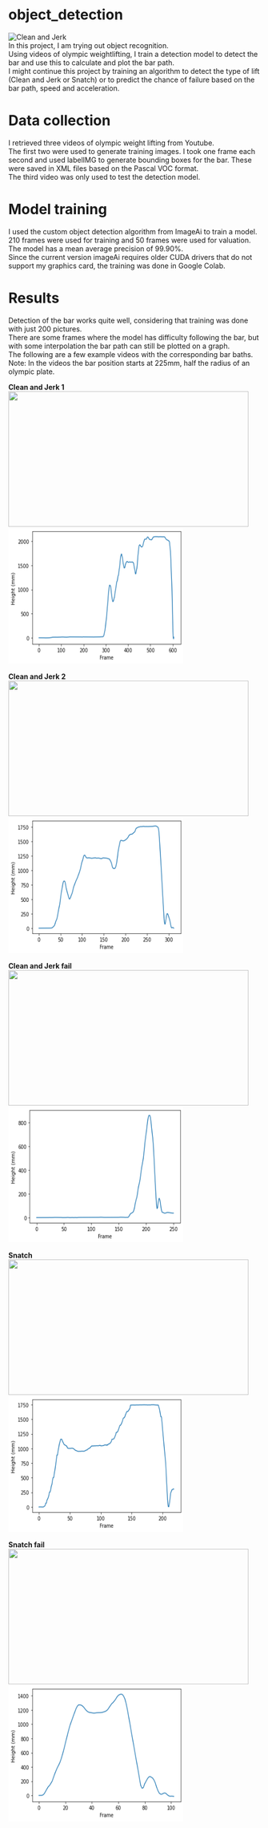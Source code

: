 # object_detection

![Clean and Jerk](https://github.com/Ortgies/object_detection/blob/main/graphics/video_1_f.gif)
<br>
In this project, I am trying out object recognition. <br>
Using videos of olympic weightlifting, I train a detection model to detect the bar and use this to calculate and plot the bar path. <br>
I might continue this project by training an algorithm to detect the type of lift (Clean and Jerk or Snatch) or to predict the chance of failure based on the bar path, speed and acceleration. <br>

# Data collection
I retrieved three videos of olympic weight lifting from Youtube. <br>
The first two were used to generate training images. I took one frame each second and used labelIMG to generate bounding boxes for the bar. These were saved in XML files based on the Pascal VOC format. <br>
The third video was only used to test the detection model.

# Model training
I used the custom object detection algorithm from ImageAi to train a model. <br>
210 frames were used for training and 50 frames were used for valuation. The model has a mean average precision of 99.90%. <br>
Since the current version imageAi requires older CUDA drivers that do not support my graphics card, the training was done in Google Colab.

# Results
Detection of the bar works quite well, considering that training was done with just 200 pictures.<br>
There are some frames where the model has difficulty following the bar, but with some interpolation the bar path can still be plotted on a graph. <br>
The following are a few example videos with the corresponding bar baths. Note: In the videos the bar position starts at 225mm, half the radius of an olympic plate. <br>

**Clean and Jerk 1**<br>
<img src="https://github.com/Ortgies/object_detection/blob/main/graphics/video_3_f%20.gif" width="480" height="270"/> <img src="https://github.com/Ortgies/object_detection/blob/main/graphics/3_height.png" width="350" height="270"/> 

**Clean and Jerk 2**<br>
<img src="https://github.com/Ortgies/object_detection/blob/main/graphics/video_4_f.gif" width="480" height="270"/><img src="https://github.com/Ortgies/object_detection/blob/main/graphics/4_height.png" width="350" height="270"/> 

**Clean and Jerk fail** <br>
<img src="https://github.com/Ortgies/object_detection/blob/main/graphics/video_5_f.gif" width="480" height="270"/><img src="https://github.com/Ortgies/object_detection/blob/main/graphics/5_height.png" width="350" height="270"/> 

**Snatch** <br>
<img src="https://github.com/Ortgies/object_detection/blob/main/graphics/video_6_f.gif" width="480" height="270"/><img src="https://github.com/Ortgies/object_detection/blob/main/graphics/6_height.png" width="350" height="270"/> 

**Snatch fail** <br>
<img src="https://github.com/Ortgies/object_detection/blob/main/graphics/video_7_f.gif" width="480" height="270"/><img src="https://github.com/Ortgies/object_detection/blob/main/graphics/7_height.png" width="350" height="270"/> 
